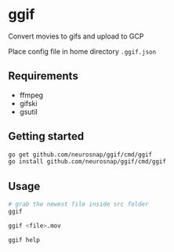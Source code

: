 # ggif

Convert movies to gifs and upload to GCP

Place config file in home directory `.ggif.json`

## Requirements

- ffmpeg
- gifski
- gsutil

## Getting started

```bash
go get github.com/neurosnap/ggif/cmd/ggif
go install github.com/neurosnap/ggif/cmd/ggif
```

## Usage

```bash
# grab the newest file inside src folder
ggif
```

```bash
ggif <file>.mov
```

```bash
ggif help
```
